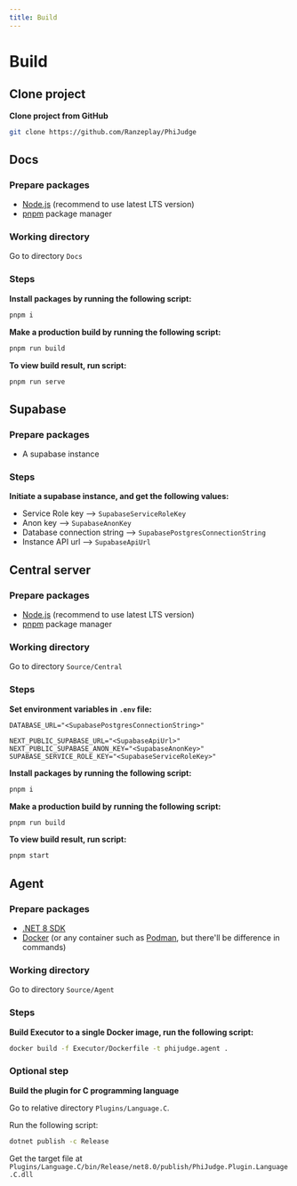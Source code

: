 ```yaml
---
title: Build
---
```


# Build

## Clone project

**Clone project from GitHub**

```bash
git clone https://github.com/Ranzeplay/PhiJudge
```

## Docs

### Prepare packages

- [Node.js](https://nodejs.org/) (recommend to use latest LTS version)
- [pnpm](https://pnpm.io) package manager

### Working directory

Go to directory `Docs`

### Steps

**Install packages by running the following script:**

```bash
pnpm i
```

**Make a production build by running the following script:**

```bash
pnpm run build
```

**To view build result, run script:**

```bash
pnpm run serve
```

## Supabase

### Prepare packages

- A supabase instance

### Steps

**Initiate a supabase instance, and get the following values:**

- Service Role key --> `SupabaseServiceRoleKey`
- Anon key --> `SupabaseAnonKey`
- Database connection string --> `SupabasePostgresConnectionString`
- Instance API url --> `SupabaseApiUrl`

## Central server

### Prepare packages

- [Node.js](https://nodejs.org/) (recommend to use latest LTS version)
- [pnpm](https://pnpm.io) package manager

### Working directory

Go to directory `Source/Central`

### Steps

**Set environment variables in `.env` file:**

```properties
DATABASE_URL="<SupabasePostgresConnectionString>"

NEXT_PUBLIC_SUPABASE_URL="<SupabaseApiUrl>"
NEXT_PUBLIC_SUPABASE_ANON_KEY="<SupabaseAnonKey>"
SUPABASE_SERVICE_ROLE_KEY="<SupabaseServiceRoleKey>"
```

**Install packages by running the following script:**

```bash
pnpm i
```

**Make a production build by running the following script:**

```bash
pnpm run build
```

**To view build result, run script:**

```bash
pnpm start
```

## Agent

### Prepare packages

- [.NET 8 SDK](https://dotnet.microsoft.com/en-us/download/dotnet/8.0)
- [Docker](https://www.docker.com/) (or any container such as [Podman](https://podman.io/), but there'll be difference in commands)

### Working directory

Go to directory `Source/Agent`

### Steps

**Build Executor to a single Docker image, run the following script:**

```bash
docker build -f Executor/Dockerfile -t phijudge.agent .
```

### Optional step

**Build the plugin for C programming language**

Go to relative directory `Plugins/Language.C`.

Run the following script:

```bash
dotnet publish -c Release
```

Get the target file at `Plugins/Language.C/bin/Release/net8.0/publish/PhiJudge.Plugin.Language.C.dll` 
